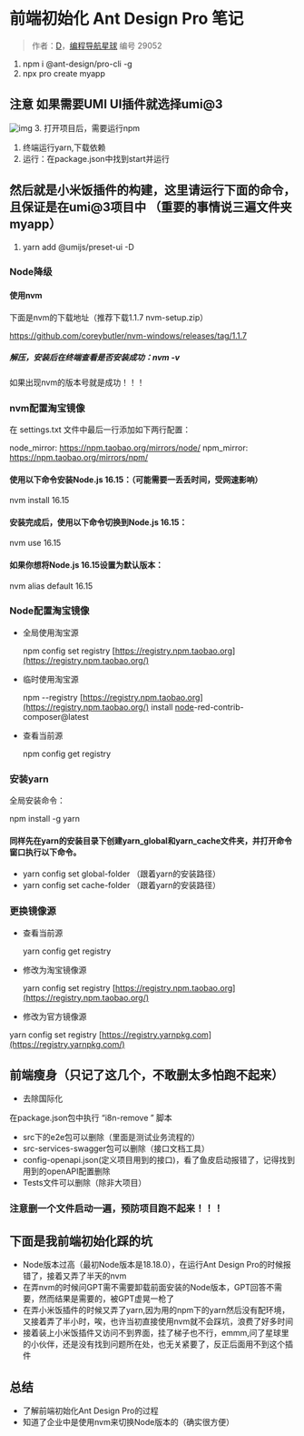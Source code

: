 # 前端初始化 Ant Design Pro 笔记

> 作者：[D](https://www.code-nav.cn/user/1725503305326653441/info)，[编程导航星球](https://wx.zsxq.com/dweb2/index/group/51122858222824) 编号 29052

1. npm i @ant-design/pro-cli -g
2. npx pro create myapp

## 注意 如果需要UMI UI插件就选择umi@3

![img](https://pic.yupi.icu/5563/202311220900308.png) 3. 打开项目后，需要运行npm

1. 终端运行yarn,下载依赖
2. 运行：在package.json中找到start并运行

## 然后就是小米饭插件的构建，这里请运行下面的命令，且保证是在umi@3项目中 （重要的事情说三遍文件夹myapp）

1. yarn add @umijs/preset-ui -D

### Node降级

#### 使用nvm

下面是nvm的下载地址（推荐下载1.1.7 nvm-setup.zip）

https://github.com/coreybutler/nvm-windows/releases/tag/1.1.7

##### 解压，安装后在终端查看是否安装成功：nvm -v

如果出现nvm的版本号就是成功！！！

### nvm配置淘宝镜像

在 settings.txt 文件中最后一行添加如下两行配置：

node_mirror: https://npm.taobao.org/mirrors/node/ npm_mirror: https://npm.taobao.org/mirrors/npm/

#### 使用以下命令安装Node.js 16.15：（可能需要一丢丢时间，受网速影响）

nvm install 16.15

#### 安装完成后，使用以下命令切换到Node.js 16.15：

nvm use 16.15

#### 如果你想将Node.js 16.15设置为默认版本：

nvm alias default 16.15

### Node配置淘宝镜像

- 全局使用淘宝源

  npm config set registry [https://registry.npm.taobao.org](https://registry.npm.taobao.org/)

- 临时使用淘宝源

  npm --registry [https://registry.npm.taobao.org](https://registry.npm.taobao.org/) install [node](https://so.csdn.net/so/search?q=node&spm=1001.2101.3001.7020)-red-contrib-composer@latest

- 查看当前源

  npm config get registry

### 安装yarn

全局安装命令：

npm install -g yarn

#### 同样先在yarn的安装目录下创建yarn_global和yarn_cache文件夹，并打开命令窗口执行以下命令。

- yarn config set global-folder （跟着yarn的安装路径）
- yarn config set cache-folder （跟着yarn的安装路径）

### 更换镜像源

- 查看当前源

  yarn config get registry

- 修改为淘宝镜像源

  yarn config set registry [https://registry.npm.taobao.org](https://registry.npm.taobao.org/)

- 修改为官方镜像源

yarn config set registry [https://registry.yarnpkg.com](https://registry.yarnpkg.com/)

## 前端瘦身（只记了这几个，不敢删太多怕跑不起来）

- 去除国际化

在package.json包中执行 “i8n-remove ” 脚本

- src下的e2e包可以删除（里面是测试业务流程的）
- src-services-swagger包可以删除（接口文档工具）
- config-openapi.json(定义项目用到的接口)，看了鱼皮启动报错了，记得找到用到的openAPI配置删除
- Tests文件可以删除（除非大项目）

### 注意删一个文件启动一遍，预防项目跑不起来！！！

## 下面是我前端初始化踩的坑

- Node版本过高（最初Node版本是18.18.0），在运行Ant Design Pro的时候报错了，接着又弄了半天的nvm
- 在弄nvm的时候问GPT需不需要卸载前面安装的Node版本，GPT回答不需要，然而结果是需要的，被GPT虚晃一枪了
- 在弄小米饭插件的时候又弄了yarn,因为用的npm下的yarn然后没有配环境，又接着弄了半小时，唉，也许当初直接使用nvm就不会踩坑，浪费了好多时间
- 接着装上小米饭插件又访问不到界面，挂了梯子也不行，emmm,问了星球里的小伙伴，还是没有找到问题所在处，也无关紧要了，反正后面用不到这个插件

## 总结

- 了解前端初始化Ant Design Pro的过程
- 知道了企业中是使用nvm来切换Node版本的（确实很方便）